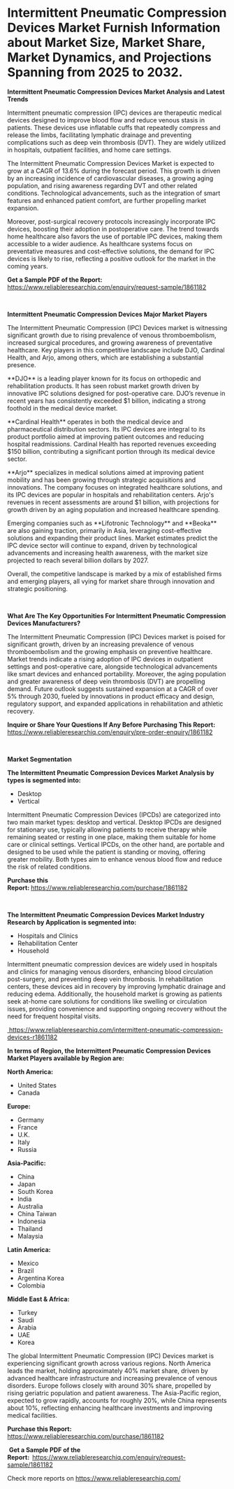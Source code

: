 <p><h1>Intermittent Pneumatic Compression Devices Market Furnish Information about Market Size, Market Share, Market Dynamics, and Projections Spanning from 2025 to 2032.</h1></p><p><strong>Intermittent Pneumatic Compression Devices Market Analysis and Latest Trends</strong></p>
<p><p>Intermittent pneumatic compression (IPC) devices are therapeutic medical devices designed to improve blood flow and reduce venous stasis in patients. These devices use inflatable cuffs that repeatedly compress and release the limbs, facilitating lymphatic drainage and preventing complications such as deep vein thrombosis (DVT). They are widely utilized in hospitals, outpatient facilities, and home care settings.</p><p>The Intermittent Pneumatic Compression Devices Market is expected to grow at a CAGR of 13.6% during the forecast period. This growth is driven by an increasing incidence of cardiovascular diseases, a growing aging population, and rising awareness regarding DVT and other related conditions. Technological advancements, such as the integration of smart features and enhanced patient comfort, are further propelling market expansion. </p><p>Moreover, post-surgical recovery protocols increasingly incorporate IPC devices, boosting their adoption in postoperative care. The trend towards home healthcare also favors the use of portable IPC devices, making them accessible to a wider audience. As healthcare systems focus on preventative measures and cost-effective solutions, the demand for IPC devices is likely to rise, reflecting a positive outlook for the market in the coming years.</p></p>
<p><strong>Get a Sample PDF of the Report:&nbsp;</strong> <a href="https://www.reliableresearchiq.com/enquiry/request-sample/1861182?utm_campaign=3074&utm_medium=2&utm_source=Github&utm_content=ia&utm_term=04032025&utm_id=intermittent-pneumatic-compression-devices">https://www.reliableresearchiq.com/enquiry/request-sample/1861182</a></p>
<p>&nbsp;</p>
<p><strong>Intermittent Pneumatic Compression Devices Major Market Players</strong></p>
<p><p>The Intermittent Pneumatic Compression (IPC) Devices market is witnessing significant growth due to rising prevalence of venous thromboembolism, increased surgical procedures, and growing awareness of preventative healthcare. Key players in this competitive landscape include DJO, Cardinal Health, and Arjo, among others, which are establishing a substantial presence.</p><p>**DJO** is a leading player known for its focus on orthopedic and rehabilitation products. It has seen robust market growth driven by innovative IPC solutions designed for post-operative care. DJO’s revenue in recent years has consistently exceeded $1 billion, indicating a strong foothold in the medical device market.</p><p>**Cardinal Health** operates in both the medical device and pharmaceutical distribution sectors. Its IPC devices are integral to its product portfolio aimed at improving patient outcomes and reducing hospital readmissions. Cardinal Health has reported revenues exceeding $150 billion, contributing a significant portion through its medical device sector.</p><p>**Arjo** specializes in medical solutions aimed at improving patient mobility and has been growing through strategic acquisitions and innovations. The company focuses on integrated healthcare solutions, and its IPC devices are popular in hospitals and rehabilitation centers. Arjo's revenues in recent assessments are around $1 billion, with projections for growth driven by an aging population and increased healthcare spending.</p><p>Emerging companies such as **Lifotronic Technology** and **Beoka** are also gaining traction, primarily in Asia, leveraging cost-effective solutions and expanding their product lines. Market estimates predict the IPC device sector will continue to expand, driven by technological advancements and increasing health awareness, with the market size projected to reach several billion dollars by 2027.</p><p>Overall, the competitive landscape is marked by a mix of established firms and emerging players, all vying for market share through innovation and strategic positioning.</p></p>
<p>&nbsp;</p>
<p><strong>What Are The Key Opportunities For Intermittent Pneumatic Compression Devices Manufacturers?</strong></p>
<p><p>The Intermittent Pneumatic Compression (IPC) Devices market is poised for significant growth, driven by an increasing prevalence of venous thromboembolism and the growing emphasis on preventive healthcare. Market trends indicate a rising adoption of IPC devices in outpatient settings and post-operative care, alongside technological advancements like smart devices and enhanced portability. Moreover, the aging population and greater awareness of deep vein thrombosis (DVT) are propelling demand. Future outlook suggests sustained expansion at a CAGR of over 5% through 2030, fueled by innovations in product efficacy and design, regulatory support, and expanded applications in rehabilitation and athletic recovery.</p></p>
<p><strong>Inquire or Share Your Questions If Any Before Purchasing This Report:</strong> <a href="https://www.reliableresearchiq.com/enquiry/pre-order-enquiry/1861182?utm_campaign=3074&utm_medium=2&utm_source=Github&utm_content=ia&utm_term=04032025&utm_id=intermittent-pneumatic-compression-devices">https://www.reliableresearchiq.com/enquiry/pre-order-enquiry/1861182</a></p>
<p>&nbsp;</p>
<p><strong>Market Segmentation</strong></p>
<p><strong>The Intermittent Pneumatic Compression Devices Market Analysis by types is segmented into:</strong></p>
<p><ul><li>Desktop</li><li>Vertical</li></ul></p>
<p><p>Intermittent Pneumatic Compression Devices (IPCDs) are categorized into two main market types: desktop and vertical. Desktop IPCDs are designed for stationary use, typically allowing patients to receive therapy while remaining seated or resting in one place, making them suitable for home care or clinical settings. Vertical IPCDs, on the other hand, are portable and designed to be used while the patient is standing or moving, offering greater mobility. Both types aim to enhance venous blood flow and reduce the risk of related conditions.</p></p>
<p><strong>Purchase this Report:&nbsp;</strong><a href="https://www.reliableresearchiq.com/purchase/1861182?utm_campaign=3074&utm_medium=2&utm_source=Github&utm_content=ia&utm_term=04032025&utm_id=intermittent-pneumatic-compression-devices">https://www.reliableresearchiq.com/purchase/1861182</a></p>
<p>&nbsp;</p>
<p><strong>The Intermittent Pneumatic Compression Devices Market Industry Research by Application is segmented into:</strong></p>
<p><ul><li>Hospitals and Clinics</li><li>Rehabilitation Center</li><li>Household</li></ul></p>
<p><p>Intermittent pneumatic compression devices are widely used in hospitals and clinics for managing venous disorders, enhancing blood circulation post-surgery, and preventing deep vein thrombosis. In rehabilitation centers, these devices aid in recovery by improving lymphatic drainage and reducing edema. Additionally, the household market is growing as patients seek at-home care solutions for conditions like swelling or circulation issues, providing convenience and supporting ongoing recovery without the need for frequent hospital visits.</p></p>
<p><a href="https://www.reliableresearchiq.com/intermittent-pneumatic-compression-devices-r1861182?utm_campaign=3074&utm_medium=2&utm_source=Github&utm_content=ia&utm_term=04032025&utm_id=intermittent-pneumatic-compression-devices">&nbsp;https://www.reliableresearchiq.com/intermittent-pneumatic-compression-devices-r1861182</a></p>
<p><strong>In terms of Region, the Intermittent Pneumatic Compression Devices Market Players available by Region are:</strong></p>
<p>
    <p> <strong> North America: </strong>
        <ul>
            <li>United States</li>
            <li>Canada</li>
        </ul>
        </p> 
    <p> <strong> Europe: </strong>
        <ul>
            <li>Germany</li>
            <li>France</li>
            <li>U.K.</li>
            <li>Italy</li>
            <li>Russia</li>
        </ul>
        </p> 
    <p> <strong> Asia-Pacific: </strong>
        <ul>
            <li>China</li>
            <li>Japan</li>
            <li>South Korea</li>
            <li>India</li>
            <li>Australia</li>
            <li>China Taiwan</li>
            <li>Indonesia</li>
            <li>Thailand</li>
            <li>Malaysia</li>
        </ul>
        </p> 
    <p> <strong> Latin America: </strong>
        <ul>
            <li>Mexico</li>
            <li>Brazil</li>
            <li>Argentina Korea</li>
            <li>Colombia</li>
        </ul>
        </p> 
    <p> <strong> Middle East & Africa: </strong>
        <ul>
            <li>Turkey</li>
            <li>Saudi</li>
            <li>Arabia</li>
            <li>UAE</li>
            <li>Korea</li>
        </ul>
    </p>
    </p>
<p><p>The global Intermittent Pneumatic Compression (IPC) Devices market is experiencing significant growth across various regions. North America leads the market, holding approximately 40% market share, driven by advanced healthcare infrastructure and increasing prevalence of venous disorders. Europe follows closely with around 30% share, propelled by rising geriatric population and patient awareness. The Asia-Pacific region, expected to grow rapidly, accounts for roughly 20%, while China represents about 10%, reflecting enhancing healthcare investments and improving medical facilities.</p></p>
<p><strong>Purchase this Report: </strong><a href="https://www.reliableresearchiq.com/purchase/1861182?utm_campaign=3074&utm_medium=2&utm_source=Github&utm_content=ia&utm_term=04032025&utm_id=intermittent-pneumatic-compression-devices">https://www.reliableresearchiq.com/purchase/1861182</a></p>
<p>&nbsp;<strong>Get a Sample PDF of the Report:&nbsp;&nbsp;</strong><a href="https://www.reliableresearchiq.com/enquiry/request-sample/1861182?utm_campaign=3074&utm_medium=2&utm_source=Github&utm_content=ia&utm_term=04032025&utm_id=intermittent-pneumatic-compression-devices">https://www.reliableresearchiq.com/enquiry/request-sample/1861182</a></p>
<p><strong></strong></p>
<p>Check more reports on <a href="https://www.reliableresearchiq.com/?utm_campaign=3074&utm_medium=2&utm_source=Github&utm_content=ia&utm_term=04032025&utm_id=intermittent-pneumatic-compression-devices">https://www.reliableresearchiq.com/</a></p>